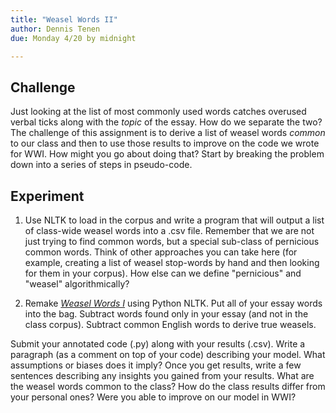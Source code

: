 ```yaml
---
title: "Weasel Words II"
author: Dennis Tenen
due: Monday 4/20 by midnight

---
```


## Challenge
Just looking at the list of most commonly used words catches overused verbal
ticks along with the *topic* of the essay. How do we separate the two? The
challenge of this assignment is to derive a list of weasel words *common* to
our class and then to use those results to improve on the code we wrote for
WWI. How might you go about doing that? Start by breaking the problem down into
a series of steps in pseudo-code.

## Experiment

1. Use NLTK to load in the corpus and write a program that will output a list
of class-wide weasel words into a .csv file. Remember that we are not just
trying to find common words, but a special sub-class of pernicious common
words. Think of other approaches you can take here (for example, creating a
list of weasel stop-words by hand and then looking for them in your corpus).
How else can we define "pernicious" and "weasel" algorithmically?

2. Remake [*Weasel Words I*](https://github.com/denten-courses/computing-context/blob/master/experiments/1-weasel/1-weasel-words.md) using Python NLTK. Put all of your essay words into the bag. Subtract
words found only in your essay (and not in the class corpus). Subtract common
English words to derive true weasels.

Submit your annotated code (.py) along with your results (.csv). Write a
paragraph (as a comment on top of your code) describing your model. What assumptions
or biases does it imply? Once you get results, write a few sentences describing any insights you gained
from your results. What are the weasel words common to the class? How do the
class results differ from your personal ones? Were you able to improve on our
model in WWI?
